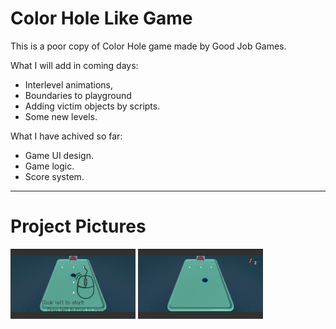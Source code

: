 # Color Hole Like Game

This is a poor copy of Color Hole game made by Good Job Games.

What I will add in coming days:
- Interlevel animations,
- Boundaries to playground
- Adding victim objects by scripts.
- Some new levels.

What I have achived so far:
- Game UI design.
- Game logic.
- Score system.

<hr/>



# Project Pictures
<p>



<a href="https://github.com/uguryesiloglu/Color-Hole-Like-Game/blob/master/gamePng/1.png" target="_blank">
<img src="https://github.com/uguryesiloglu/Color-Hole-Like-Game/blob/master/gamePng/1.png" width="200" style="max-width:100%;"></a>

<a href="https://github.com/uguryesiloglu/Color-Hole-Like-Game/blob/master/gamePng/2.png" target="_blank">
<img src="https://github.com/uguryesiloglu/Color-Hole-Like-Game/blob/master/gamePng/2.png" width="200" style="max-width:100%;"></a>



</p>  

